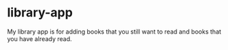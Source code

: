 # library-app

My library app is for adding books that you still want to read and books that you have already read.
